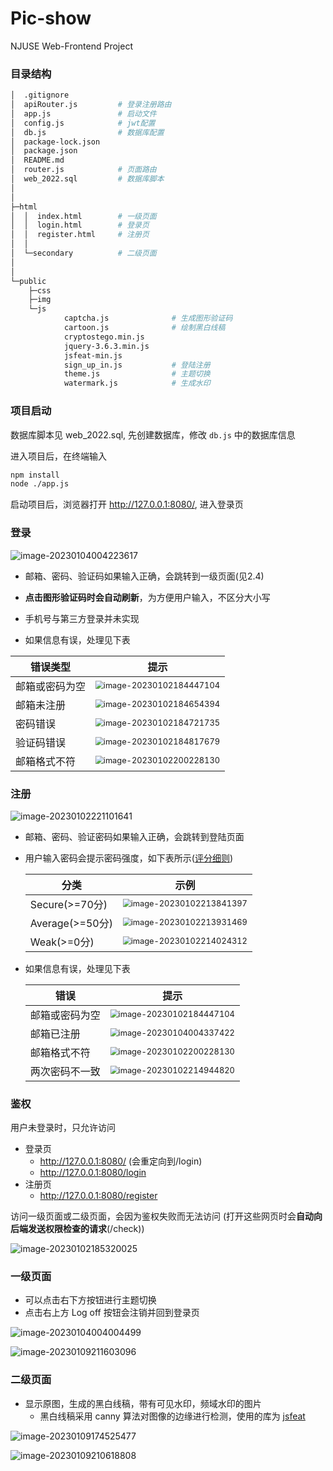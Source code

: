 # Pic-show

NJUSE Web-Frontend Project

### 目录结构

```bash
│  .gitignore
│  apiRouter.js			# 登录注册路由
│  app.js				# 启动文件
│  config.js			# jwt配置
│  db.js				# 数据库配置
│  package-lock.json
│  package.json
│  README.md
│  router.js			# 页面路由
│  web_2022.sql			# 数据库脚本
│
│
├─html
│  │  index.html		# 一级页面
│  │  login.html		# 登录页
│  │  register.html		# 注册页
│  │
│  └─secondary			# 二级页面
│
│
└─public
    ├─css
    ├─img
    └─js
            captcha.js				# 生成图形验证码
            cartoon.js				# 绘制黑白线稿
            cryptostego.min.js
            jquery-3.6.3.min.js
            jsfeat-min.js
            sign_up_in.js			# 登陆注册
            theme.js				# 主题切换
            watermark.js			# 生成水印
```

### 项目启动

数据库脚本见 web_2022.sql, 先创建数据库，修改 `db.js` 中的数据库信息

进入项目后，在终端输入

```bash
npm install
node ./app.js
```

启动项目后，浏览器打开 http://127.0.0.1:8080/, 进入登录页

### 登录

![image-20230104004223617](https://whale-picture.oss-cn-hangzhou.aliyuncs.com/img/image-20230104004223617.png)

- 邮箱、密码、验证码如果输入正确，会跳转到一级页面(见2.4)
- **点击图形验证码时会自动刷新**，为方便用户输入，不区分大小写
- 手机号与第三方登录并未实现

- 如果信息有误，处理见下表

| 错误类型       | 提示                                                         |
| -------------- | ------------------------------------------------------------ |
| 邮箱或密码为空 | <img src="https://whale-picture.oss-cn-hangzhou.aliyuncs.com/img/image-20230102184447104.png" alt="image-20230102184447104" style="zoom:80%;" /> |
| 邮箱未注册     | <img src="https://whale-picture.oss-cn-hangzhou.aliyuncs.com/img/image-20230102184654394.png" alt="image-20230102184654394" style="zoom:80%;" /> |
| 密码错误       | <img src="https://whale-picture.oss-cn-hangzhou.aliyuncs.com/img/image-20230102184721735.png" alt="image-20230102184721735" style="zoom:80%;" /> |
| 验证码错误     | <img src="https://whale-picture.oss-cn-hangzhou.aliyuncs.com/img/image-20230102184817679.png" alt="image-20230102184817679" style="zoom:80%;" /> |
| 邮箱格式不符   | <img src="https://whale-picture.oss-cn-hangzhou.aliyuncs.com/img/image-20230102200228130.png" alt="image-20230102200228130" style="zoom:80%;" /> |

### 注册

![image-20230102221101641](https://whale-picture.oss-cn-hangzhou.aliyuncs.com/img/image-20230102221101641.png)

- 邮箱、密码、验证密码如果输入正确，会跳转到登陆页面

- 用户输入密码会提示密码强度，如下表所示([评分细则](https://zhuanlan.zhihu.com/p/25545606))

  | 分类            | 示例                                                         |
  | --------------- | ------------------------------------------------------------ |
  | Secure(>=70分)  | <img src="https://whale-picture.oss-cn-hangzhou.aliyuncs.com/img/image-20230102213841397.png" alt="image-20230102213841397" style="zoom:80%;" /> |
  | Average(>=50分) | <img src="https://whale-picture.oss-cn-hangzhou.aliyuncs.com/img/image-20230102213931469.png" alt="image-20230102213931469" style="zoom:80%;" /> |
  | Weak(>=0分)     | <img src="https://whale-picture.oss-cn-hangzhou.aliyuncs.com/img/image-20230102214024312.png" alt="image-20230102214024312" style="zoom:80%;" /> |

- 如果信息有误，处理见下表

  | 错误           | 提示                                                         |
  | -------------- | ------------------------------------------------------------ |
  | 邮箱或密码为空 | <img src="https://whale-picture.oss-cn-hangzhou.aliyuncs.com/img/image-20230102184447104.png" alt="image-20230102184447104" style="zoom:80%;" /> |
  | 邮箱已注册     | <img src="https://whale-picture.oss-cn-hangzhou.aliyuncs.com/img/image-20230104004337422.png" alt="image-20230104004337422" style="zoom:80%;" /> |
  | 邮箱格式不符   | <img src="https://whale-picture.oss-cn-hangzhou.aliyuncs.com/img/image-20230102200228130.png" alt="image-20230102200228130" style="zoom:80%;" /> |
  | 两次密码不一致 | <img src="https://whale-picture.oss-cn-hangzhou.aliyuncs.com/img/image-20230102214944820.png" alt="image-20230102214944820" style="zoom:80%;" /> |

### 鉴权

用户未登录时，只允许访问

- 登录页
  - http://127.0.0.1:8080/  (会重定向到/login)
  - http://127.0.0.1:8080/login
- 注册页
  - http://127.0.0.1:8080/register

访问一级页面或二级页面，会因为鉴权失败而无法访问 (打开这些网页时会**自动向后端发送权限检查的请求**(/check)) 

<img src="https://whale-picture.oss-cn-hangzhou.aliyuncs.com/img/image-20230102185320025.png" alt="image-20230102185320025"  />

### 一级页面

- 可以点击右下方按钮进行主题切换
- 点击右上方 Log off 按钮会注销并回到登录页

![image-20230104004004499](https://whale-picture.oss-cn-hangzhou.aliyuncs.com/img/image-20230104004004499.png)

![image-20230109211603096](https://whale-picture.oss-cn-hangzhou.aliyuncs.com/img/image-20230109211603096.png)

### 二级页面

- 显示原图，生成的黑白线稿，带有可见水印，频域水印的图片
  - 黑白线稿采用 canny 算法对图像的边缘进行检测，使用的库为 [jsfeat](https://github.com/inspirit/jsfeat)


![image-20230109174525477](https://whale-picture.oss-cn-hangzhou.aliyuncs.com/img/image-20230109174525477.png)

![image-20230109210618808](https://whale-picture.oss-cn-hangzhou.aliyuncs.com/img/image-20230109210618808.png)

